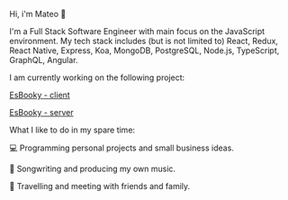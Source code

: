 Hi, i'm Mateo 👋

I'm a Full Stack Software Engineer with main focus on the JavaScript environment. My tech stack includes (but is not limited to) React, Redux, React Native, Express, Koa, MongoDB, PostgreSQL, Node.js, TypeScript, GraphQL, Angular.

I am currently working on the following project:

[EsBooky - client](https://github.com/mrRubyDev/EsBooky-client)

[EsBooky - server](https://github.com/mrRubyDev/EsBooky-server)

What I like to do in my spare time:

💻 Programming personal projects and small business ideas.

🎹 Songwriting and producing my own music.

🌱 Travelling and meeting with friends and family.
